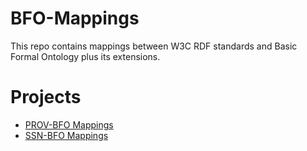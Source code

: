 # BFO-Mappings
This repo contains mappings between W3C RDF standards and Basic Formal Ontology plus its extensions.

# Projects
* [PROV-BFO Mappings](PROV)
* [SSN-BFO Mappings](SSN)